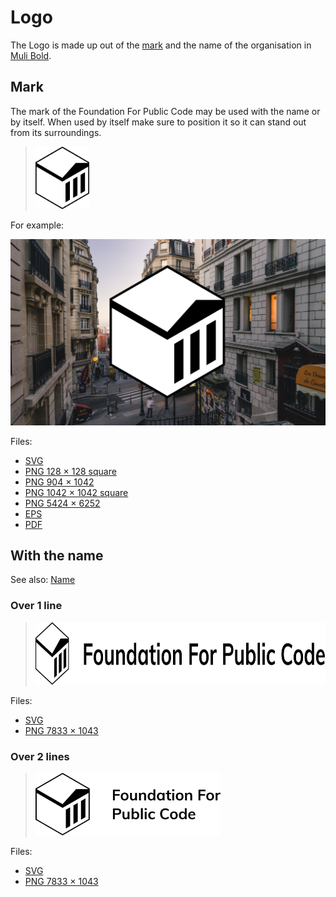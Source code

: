 # Logo

The Logo is made up out of the [mark](#mark) and the name of the organisation in [Muli Bold](../typography/readme.md).

## Mark

The mark of the Foundation For Public Code may be used with the name or by itself. When used by itself make sure to position it so it can stand out from its surroundings.

> <img src="mark.svg" height="100">

For example:

![Mark on photo](mark-on-photo.jpg)

Files:

* [SVG](mark.svg)
* [PNG 128 × 128 square](mark-128w128h.png)
* [PNG 904 × 1042](mark-904w1042h.png)
* [PNG 1042 × 1042 square](mark-1042w1042h.png)
* [PNG 5424 × 6252](mark-5424w6252h.png)
* [EPS](mark.eps)
* [PDF](mark.pdf)

## With the name

See also: [Name](../name/)

### Over 1 line

> <img src="mark-and-name-over-one-line.svg" height="100">

Files:

* [SVG](mark-and-name-over-one-line.svg)
* [PNG 7833 × 1043](mark-and-name-over-one-line-7833w1043h.png)

### Over 2 lines

> <img src="mark-and-name-over-two-lines.svg" height="100">

Files:

* [SVG](mark-and-name-over-two-lines.svg)
* [PNG 7833 × 1043](mark-and-name-over-two-lines-3082w1042h.png)
